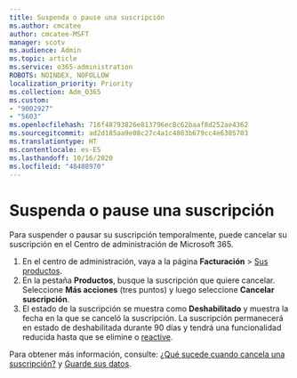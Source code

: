 ```yaml
---
title: Suspenda o pause una suscripción
ms.author: cmcatee
author: cmcatee-MSFT
manager: scotv
ms.audience: Admin
ms.topic: article
ms.service: o365-administration
ROBOTS: NOINDEX, NOFOLLOW
localization_priority: Priority
ms.collection: Adm_O365
ms.custom:
- "9002927"
- "5603"
ms.openlocfilehash: 716f48793826e813796ec8c62baaf8d252ae4362
ms.sourcegitcommit: ad2d185aa9e08c27c4a1c4803b679cc4e6305703
ms.translationtype: HT
ms.contentlocale: es-ES
ms.lasthandoff: 10/16/2020
ms.locfileid: "48488970"
---
```

# <a name="suspend-or-pause-a-subscription"></a>Suspenda o pause una suscripción

Para suspender o pausar su suscripción temporalmente, puede cancelar su suscripción en el Centro de administración de Microsoft 365.

1. En el centro de administración, vaya a la página **Facturación** > [Sus productos](https://go.microsoft.com/fwlink/p/?linkid=842054).
2. En la pestaña **Productos**, busque la suscripción que quiere cancelar. Seleccione **Más acciones** (tres puntos) y luego seleccione **Cancelar suscripción**.
3. El estado de la suscripción se muestra como **Deshabilitado** y muestra la fecha en la que se canceló la suscripción. La suscripción permanecerá en estado de deshabilitada durante 90 días y tendrá una funcionalidad reducida hasta que se elimine o [reactive](https://docs.microsoft.com/microsoft-365/commerce/subscriptions/reactivate-your-subscription).

Para obtener más información, consulte: [¿Qué sucede cuando cancela una suscripción?](https://docs.microsoft.com/microsoft-365/commerce/subscriptions/cancel-your-subscription#what-happens-when-you-cancel-a-subscription) y [Guarde sus datos](https://docs.microsoft.com/microsoft-365/commerce/subscriptions/cancel-your-subscription#save-your-data).
